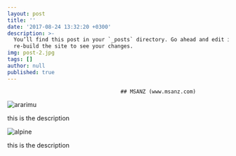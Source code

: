 ```yaml
---
layout: post
title: ''
date: '2017-08-24 13:32:20 +0300'
description: >-
  You’ll find this post in your `_posts` directory. Go ahead and edit it and
  re-build the site to see your changes.
img: post-2.jpg
tags: []
author: null
published: true
---
```

										## MSANZ (www.msanz.com)

![ararimu]({{site.baseurl}}/assets/img/ararimu_1.jpg)

this is the description

![alpine]({{site.baseurl}}/assets/img/alpine.jpg)

this is the description

[jekyll-docs]: https://jekyllrb.com/docs/home
[jekyll-gh]:   https://github.com/jekyll/jekyll
[jekyll-talk]: https://talk.jekyllrb.com/
